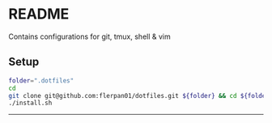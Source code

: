 # README

Contains configurations for git, tmux, shell & vim

## Setup

```sh
folder=".dotfiles"
cd
git clone git@github.com:flerpan01/dotfiles.git ${folder} && cd ${folder}
./install.sh
```



---

<!--

# to do

+ add global git config to ignore files
+ add other aliases file

-->
